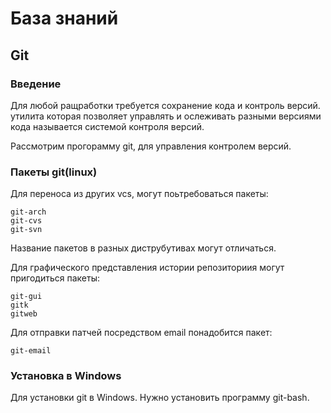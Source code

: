 # База знаний

## Git 

### Введение

Для любой ращработки требуется сохранение кода и контроль версий.
утилита которая позволяет управлять и ослеживать разными версиями кода называется системой контроля версий.

Рассмотрим прогорамму git, для управления контролем версий. 

### Пакеты git(linux)

Для переноса из других vcs, могут поьтребоваться пакеты:
```
git-arch
git-cvs
git-svn
```
Название пакетов в разных диструбутивах могут отличаться.

Для графического представления истории репозиториия могут пригодиться пакеты:
```
git-gui
gitk
gitweb
```
Для отправки патчей посредством email понадобится пакет:

```
git-email
```

### Установка в Windows

Для установки git в Windows. Нужно установить программу git-bash.



